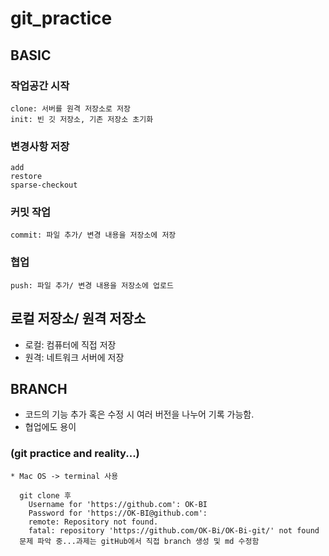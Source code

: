 # git_practice
## BASIC
 ### 작업공간 시작
	clone: 서버를 원격 저장소로 저장
	init: 빈 깃 저장소, 기존 저장소 초기화
### 변경사항 저장
	add
	restore
	sparse-checkout
### 커밋 작업
   	commit: 파일 추가/ 변경 내용을 저장소에 저장
### 협업
	push: 파일 추가/ 변경 내용을 저장소에 업로드

## 로컬 저장소/ 원격 저장소
  * 로컬: 컴퓨터에 직접 저장
  * 원격: 네트워크 서버에 저장
## BRANCH
  * 코드의 기능 추가 혹은 수정 시 여러 버전을 나누어 기록 가능함.
  * 협업에도 용이

### (git practice and reality...)
	* Mac OS -> terminal 사용
	
	  git clone 후 
		Username for 'https://github.com': OK-BI
		Password for 'https://OK-BI@github.com': 
		remote: Repository not found.
		fatal: repository 'https://github.com/OK-Bi/OK-Bi-git/' not found
	  문제 파악 중...과제는 gitHub에서 직접 branch 생성 및 md 수정함	
